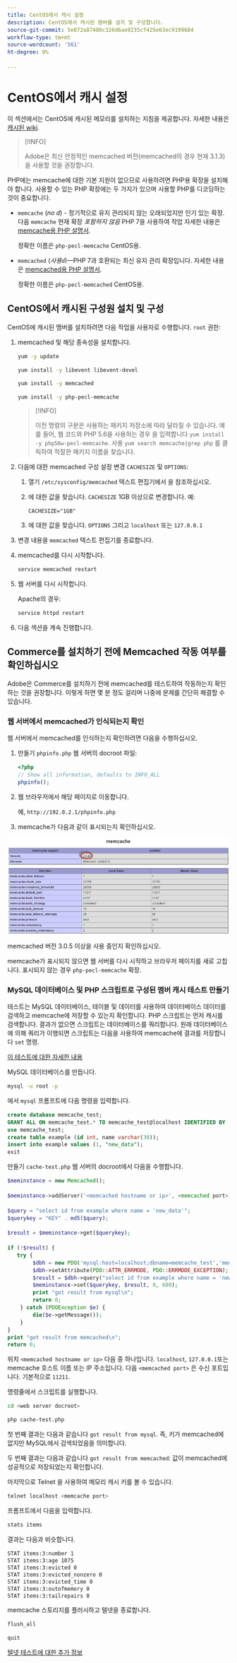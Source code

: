 ```yaml
---
title: CentOS에서 캐시 설정
description: CentOS에서 캐시된 멤버를 설치 및 구성합니다.
source-git-commit: 5e072a87480c326d6ae9235cf425e63ec9199684
workflow-type: tm+mt
source-wordcount: '561'
ht-degree: 0%

---
```



# CentOS에서 캐시 설정

이 섹션에서는 CentOS에 캐시된 메모리를 설치하는 지침을 제공합니다. 자세한 내용은 [캐시된 wiki](https://github.com/memcached/old-wiki).

>[!INFO]
>
>Adobe은 최신 안정적인 memcached 버전(memcached의 경우 현재 3.1.3)을 사용할 것을 권장합니다.

PHP에는 memcache에 대한 기본 지원이 없으므로 사용하려면 PHP용 확장을 설치해야 합니다. 사용할 수 있는 PHP 확장에는 두 가지가 있으며 사용할 PHP를 디코딩하는 것이 중요합니다.

- `memcache` (_no d_) - 정기적으로 유지 관리되지 않는 오래되었지만 인기 있는 확장.
다음 `memcache` 현재 확장 _포함하지 않음_ PHP 7을 사용하여 작업 자세한 내용은 [memcache용 PHP 설명서](https://www.php.net/manual/en/book.memcache.php).

   정확한 이름은 `php-pecl-memcache` CentOS용.

- `memcached` (_사용`d`_)—PHP 7과 호환되는 최신 유지 관리 확장입니다. 자세한 내용은 [memcached용 PHP 설명서](https://www.php.net/manual/en/book.memcached.php).

   정확한 이름은 `php-pecl-memcached` CentOS용.

## CentOS에서 캐시된 구성원 설치 및 구성

CentOS에 캐시된 멤버를 설치하려면 다음 작업을 사용자로 수행합니다. `root` 권한:

1. memcached 및 해당 종속성을 설치합니다.

   ```bash
   yum -y update
   ```

   ```bash
   yum install -y libevent libevent-devel
   ```

   ```bash
   yum install -y memcached
   ```

   ```bash
   yum install -y php-pecl-memcache
   ```

   >[!INFO]
   >
   >이전 명령의 구문은 사용하는 패키지 저장소에 따라 달라질 수 있습니다. 예를 들어, 웹 코드와 PHP 5.6을 사용하는 경우 을 입력합니다 `yum install -y php56w-pecl-memcache`. 사용 `yum search memcache|grep php` 를 클릭하여 적절한 패키지 이름을 찾습니다.


1. 다음에 대한 memcached 구성 설정 변경 `CACHESIZE` 및 `OPTIONS`:

   1. 열기 `/etc/sysconfig/memcached` 텍스트 편집기에서 을 참조하십시오.
   1. 에 대한 값을 찾습니다. `CACHESIZE` 1GB 이상으로 변경합니다. 예:

      ```config
      CACHESIZE="1GB"
      ```

   1. 에 대한 값을 찾습니다. `OPTIONS` 그리고 `localhost` 또는 `127.0.0.1`

1. 변경 내용을 `memcached` 텍스트 편집기를 종료합니다.
1. memcached를 다시 시작합니다.

   ```bash
   service memcached restart
   ```

1. 웹 서버를 다시 시작합니다.

   Apache의 경우:

   ```bash
   service httpd restart
   ```

1. 다음 섹션을 계속 진행합니다.

## Commerce를 설치하기 전에 Memcached 작동 여부를 확인하십시오

Adobe은 Commerce를 설치하기 전에 memcached를 테스트하여 작동하는지 확인하는 것을 권장합니다. 이렇게 하면 몇 분 정도 걸리며 나중에 문제를 간단히 해결할 수 있습니다.

### 웹 서버에서 memcached가 인식되는지 확인

웹 서버에서 memcached를 인식하는지 확인하려면 다음을 수행하십시오.

1. 만들기 `phpinfo.php` 웹 서버의 docroot 파일:

   ```php
   <?php
   // Show all information, defaults to INFO_ALL
   phpinfo();
   ```

1. 웹 브라우저에서 해당 페이지로 이동합니다.

   예, `http://192.0.2.1/phpinfo.php`

1. memcache가 다음과 같이 표시되는지 확인하십시오.

![웹 서버에서 메모리 캐시를 인식했는지 확인](../../assets/configuration/memcache.png)

memcached 버전 3.0.5 이상을 사용 중인지 확인하십시오.

memcache가 표시되지 않으면 웹 서버를 다시 시작하고 브라우저 페이지를 새로 고칩니다. 표시되지 않는 경우 `php-pecl-memcache` 확장.

### MySQL 데이터베이스 및 PHP 스크립트로 구성된 멤버 캐시 테스트 만들기

테스트는 MySQL 데이터베이스, 테이블 및 데이터를 사용하여 데이터베이스 데이터를 검색하고 memcache에 저장할 수 있는지 확인합니다. PHP 스크립트는 먼저 캐시를 검색합니다. 결과가 없으면 스크립트는 데이터베이스를 쿼리합니다. 원래 데이터베이스에 의해 쿼리가 이행되면 스크립트는 다음을 사용하여 memcache에 결과를 저장합니다 `set` 명령.

[이 테스트에 대한 자세한 내용](https://www.digitalocean.com/community/tutorials/how-to-install-and-use-memcache-on-ubuntu-12-04)

MySQL 데이터베이스를 만듭니다.

```bash
mysql -u root -p
```

에서 `mysql` 프롬프트에 다음 명령을 입력합니다.

```sql
create database memcache_test;
GRANT ALL ON memcache_test.* TO memcache_test@localhost IDENTIFIED BY 'memcache_test';
use memcache_test;
create table example (id int, name varchar(30));
insert into example values (1, "new_data");
exit
```

만들기 `cache-test.php` 웹 서버의 docroot에서 다음을 수행합니다.

```php
$meminstance = new Memcached();

$meminstance->addServer('<memcached hostname or ip>', <memcached port>);

$query = "select id from example where name = 'new_data'";
$querykey = "KEY" . md5($query);

$result = $meminstance->get($querykey);

if (!$result) {
   try {
        $dbh = new PDO('mysql:host=localhost;dbname=memcache_test','memcache_test','memcache_test');
        $dbh->setAttribute(PDO::ATTR_ERRMODE, PDO::ERRMODE_EXCEPTION);
        $result = $dbh->query("select id from example where name = 'new_data'")->fetch();
        $meminstance->set($querykey, $result, 0, 600);
        print "got result from mysql\n";
        return 0;
    } catch (PDOException $e) {
        die($e->getMessage());
    }
}
print "got result from memcached\n";
return 0;
```

위치 `<memcached hostname or ip>` 다음 중 하나입니다. `localhost`, `127.0.0.1`또는 memcache 호스트 이름 또는 IP 주소입니다. 다음 `<memcached port>` 은 수신 포트입니다. 기본적으로 `11211`.

명령줄에서 스크립트를 실행합니다.

```bash
cd <web server docroot>
```

```bash
php cache-test.php
```

첫 번째 결과는 다음과 같습니다 `got result from mysql`. 즉, 키가 memcached에 없지만 MySQL에서 검색되었음을 의미합니다.

두 번째 결과는 다음과 같습니다 `got result from memcached`: 값이 memcached에 성공적으로 저장되었는지 확인합니다.

마지막으로 Telnet 을 사용하여 메모리 캐시 키를 볼 수 있습니다.

```bash
telnet localhost <memcache port>
```

프롬프트에서 다음을 입력합니다.

```bash
stats items
```

결과는 다음과 비슷합니다.

```terminal
STAT items:3:number 1
STAT items:3:age 1075
STAT items:3:evicted 0
STAT items:3:evicted_nonzero 0
STAT items:3:evicted_time 0
STAT items:3:outofmemory 0
STAT items:3:tailrepairs 0
```

memcache 스토리지를 플러시하고 텔넷을 종료합니다.

```bash
flush_all
```

```bash
quit
```

[텔넷 테스트에 대한 추가 정보](https://darkcoding.net/software/memcached-list-all-keys/)
